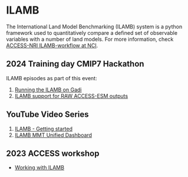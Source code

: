 # ILAMB

The International Land Model Benchmarking (ILAMB) system is a python framework used to quantitatively compare a defined set of observable variables with a number of land models. For more information, check [ACCESS-NRI ILAMB-workflow at NCI](/model_evaluation/evaluation_on_gadi/ilamb_workflow).

## 2024 Training day CMIP7 Hackathon
ILAMB episodes as part of this event:
1. [Running the ILAMB on Gadi](https://access-nri.github.io/CMIP7_MED_Hackathon/08-ilamb-exercise-1/index.html)
2. [ILAMB support for RAW ACCESS-ESM outputs](https://access-nri.github.io/CMIP7_MED_Hackathon/09-ilamb-exercies-2/index.html) 

## YouTube Video Series
1. [ILAMB - Getting started](https://www.youtube.com/watch?v=94o17KXQ34I&t=40s&ab_channel=AustralianEarthSystemSimulator%28ACCESS-NRI%29)
2. [ILAMB MMT Unified Dashboard](https://www.youtube.com/watch?v=A2T-xcVLZdA&ab_channel=AustralianEarthSystemSimulator%28ACCESS-NRI%29)

## 2023 ACCESS workshop
- [Working with ILAMB](https://github.com/ACCESS-NRI/workshop-training-2023/blob/main/ilamb/ILAMB_training.md)
